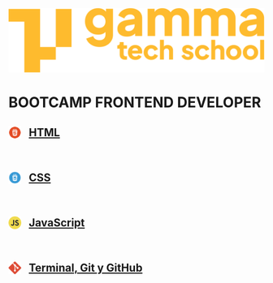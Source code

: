 ![](./assets/Logo_Yellow.png)

# BOOTCAMP FRONTEND DEVELOPER

## <img src="./src/assets/html.png" style="width: 25px; vertical-align: sub; margin-right: 10px"> [HTML](./html/README.md)
<br>

## <img src="./src/assets/css.png" style="width: 25px; vertical-align: sub; margin-right: 10px"> [CSS](./css/README.md)
<br>

## <img src="./src/assets/js.png" style="width: 25px; vertical-align: sub; margin-right: 10px"> [JavaScript](./js/README.md)
<br>

## <img src="./src/assets/git.png" style="width: 25px; vertical-align: sub; margin-right: 10px"> [Terminal, Git y GitHub](./git/README.md)